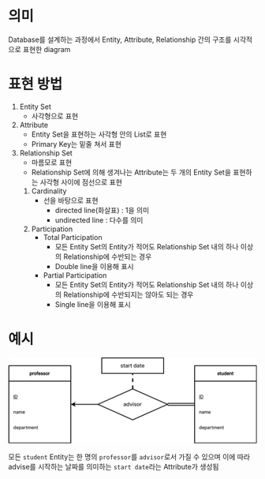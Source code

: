 # 의미
Database를 설계하는 과정에서 Entity, Attribute, Relationship 간의 구조를 시각적으로 표현한 diagram

# 표현 방법
1. Entity Set
    - 사각형으로 표현
2. Attribute
    - Entity Set을 표현하는 사각형 안의 List로 표현
    - Primary Key는 밑줄 쳐서 표현
3. Relationship Set
    - 마름모로 표현
    - Relationship Set에 의해 생겨나는 Attribute는 두 개의 Entity Set을 표현하는 사각형 사이에 점선으로 표현
    1. Cardinality
        - 선을 바탕으로 표현
            - directed line(화살표) : 1을 의미
            - undirected line : 다수를 의미
    2. Participation
        - Total Participation
          - 모든 Entity Set의 Entity가 적어도 Relationship Set 내의 하나 이상의 Relationship에 수반되는 경우
          - Double line을 이용해 표시
        - Partial Participation
          - 모든 Entity Set의 Entity가 적어도 Relationship Set 내의 하나 이상의 Relationship에 수반되지는 않아도 되는 경우
          - Single line을 이용해 표시

# 예시
![alt](img/Entity-Relationship_Diagram.svg)

모든 `student` Entity는 한 명의 `professor`를 `advisor`로서 가질 수 있으며 이에 따라 advise를 시작하는 날짜를 의미하는 `start date`라는 Attribute가 생성됨